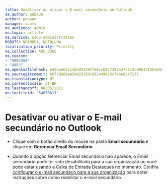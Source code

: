 ```yaml
---
title: Desativar ou ativar o E-mail secundário no Outlook
ms.author: pebaum
author: pebaum
manager: scotv
ms.audience: Admin
ms.topic: article
ms.service: o365-administration
ROBOTS: NOINDEX, NOFOLLOW
localization_priority: Priority
ms.collection: Adm_O365
ms.custom:
- "9002504"
- "4853"
ms.openlocfilehash: e455aab9c1165d53285fa9ccb8c735aa37c214c00633f3b5640a2583dee53226
ms.sourcegitcommit: b5f7da89a650d2915dc652449623c78be6247175
ms.translationtype: HT
ms.contentlocale: pt-BR
ms.lasthandoff: 08/05/2021
ms.locfileid: "54038613"
---
```

# <a name="turn-off-or-on-clutter-in-outlook"></a>Desativar ou ativar o E-mail secundário no Outlook

- Clique com o botão direito do mouse na pasta **Email secundário** e clique em **Gerenciar Email Secundário**. 

- Quando a opção Gerenciar Email secundário não aparece, o Email secundário pode ter sido desabilitado para a sua organização ou você pode estar usando a Caixa de Entrada Destaques no momento. Confira [configurar o e-mail secundário para a sua organização](https://support.office.com/article/832276bd-d024-47b6-a80a-a6b884907a5b?wt.mc_id=SCL_a9c72a77-1bc4-40e6-ba6d-103c1d1aba4c_AdmHlp) para obter instruções sobre como reabilitar o e-mail secundário.
